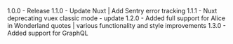 1.0.0 - Release
1.1.0 - Update Nuxt | Add Sentry error tracking
1.1.1 - Nuxt deprecating vuex classic mode - update
1.2.0 - Added full support for Alice in Wonderland quotes | various functionality and style improvements
1.3.0 - Added support for GraphQL
